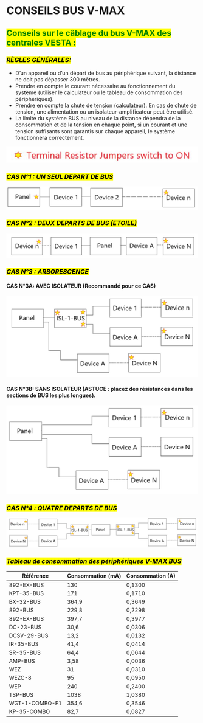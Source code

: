 # CONSEILS BUS V-MAX

## <mark style="color:green;">**Conseils sur le câblage du bus V-MAX des centrales  VESTA :**</mark>

### _<mark style="background-color:yellow;">**RÈGLES GÉNÉRALES:**</mark>_

* D’un appareil ou d’un départ de bus au périphérique suivant, la distance ne doit pas dépasser 300 mètres.
* Prendre en compte le courant nécessaire au fonctionnement du système (utiliser le calculateur ou le tableau de consommation des périphériques).
* Prendre en compte la chute de tension (calculateur). En cas de chute de tension, une alimentation ou un isolateur-amplificateur peut être utilisé.
* La limite du système BUS au niveau de la distance dépendra de la consommation et de la tension en chaque point, si un courant et une tension suffisants sont garantis sur chaque appareil, le système fonctionnera correctement.

![](<../.gitbook/assets/4 (70).jpeg>)

### _<mark style="background-color:yellow;">**CAS N°1 : UN SEUL DEPART DE BUS**</mark>_

![](<../.gitbook/assets/5 (48).jpeg>)

### _<mark style="background-color:yellow;">**CAS N°2 : DEUX DEPARTS DE BUS (ETOILE)**</mark>_

![](<../.gitbook/assets/6 (53).jpeg>)

### _<mark style="background-color:yellow;">**CAS N°3 : ARBORESCENCE**</mark>_

#### **CAS N°3A: AVEC ISOLATEUR (Recommandé pour ce CAS)**

![](<../.gitbook/assets/7 (55).jpeg>)

#### **CAS N°3B: SANS ISOLATEUR (ASTUCE : placez des résistances dans les sections de BUS les plus longues).**

![](<../.gitbook/assets/8 (50).jpeg>)

### _<mark style="background-color:yellow;">**CAS N°4 : QUATRE DEPARTS DE BUS**</mark>_

![](<../.gitbook/assets/9 (40).jpeg>)

### _<mark style="background-color:yellow;">Tableau de consommation des périphériques V-MAX BUS</mark>_

<table data-full-width="false"><thead><tr><th>Référence</th><th>Consommation (mA)</th><th>Consommation (A)</th></tr></thead><tbody><tr><td>892-EX-BUS</td><td>130</td><td>0,1300</td></tr><tr><td>KPT-35-BUS</td><td>171</td><td>0,1710</td></tr><tr><td>BX-32-BUS</td><td>364,9</td><td>0,3649</td></tr><tr><td>892-BUS</td><td>229,8</td><td>0,2298</td></tr><tr><td>892-EX-BUS</td><td>397,7</td><td>0,3977</td></tr><tr><td>DC-23-BUS</td><td>30,6</td><td>0,0306</td></tr><tr><td>DCSV-29-BUS</td><td>13,2</td><td>0,0132</td></tr><tr><td>IR-35-BUS</td><td>41,4</td><td>0,0414</td></tr><tr><td>SR-35-BUS</td><td>64,4</td><td>0,0644</td></tr><tr><td>AMP-BUS</td><td>3,58</td><td>0,0036</td></tr><tr><td>WEZ</td><td>31</td><td>0,0310</td></tr><tr><td>WEZC-8</td><td>95</td><td>0,0950</td></tr><tr><td>WEP</td><td>240</td><td>0,2400</td></tr><tr><td>TSP-BUS</td><td>1038</td><td>1,0380</td></tr><tr><td>WGT-1-COMBO-F1</td><td>354,6</td><td>0,3546</td></tr><tr><td>KP-35-COMBO</td><td>82,7</td><td>0,0827</td></tr></tbody></table>
